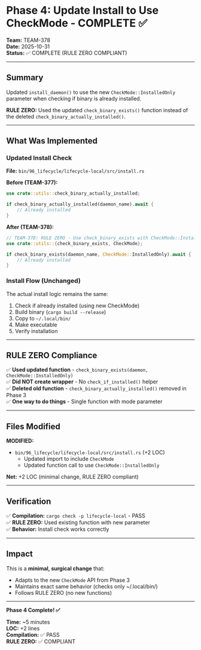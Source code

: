 # Phase 4: Update Install to Use CheckMode - COMPLETE ✅

**Team:** TEAM-378  
**Date:** 2025-10-31  
**Status:** ✅ COMPLETE (RULE ZERO COMPLIANT)

---

## Summary

Updated `install_daemon()` to use the new `CheckMode::InstalledOnly` parameter when checking if binary is already installed.

**RULE ZERO:** Used the updated `check_binary_exists()` function instead of the deleted `check_binary_actually_installed()`.

---

## What Was Implemented

### **Updated Install Check**

**File:** `bin/96_lifecycle/lifecycle-local/src/install.rs`

**Before (TEAM-377):**
```rust
use crate::utils::check_binary_actually_installed;

if check_binary_actually_installed(daemon_name).await {
    // Already installed
}
```

**After (TEAM-378):**
```rust
// TEAM-378: RULE ZERO - Use check_binary_exists with CheckMode::InstalledOnly
use crate::utils::{check_binary_exists, CheckMode};

if check_binary_exists(daemon_name, CheckMode::InstalledOnly).await {
    // Already installed
}
```

### **Install Flow (Unchanged)**

The actual install logic remains the same:
1. Check if already installed (using new CheckMode)
2. Build binary (`cargo build --release`)
3. Copy to `~/.local/bin/`
4. Make executable
5. Verify installation

---

## RULE ZERO Compliance

✅ **Used updated function** - `check_binary_exists(daemon, CheckMode::InstalledOnly)`  
✅ **Did NOT create wrapper** - No `check_if_installed()` helper  
✅ **Deleted old function** - `check_binary_actually_installed()` removed in Phase 3  
✅ **One way to do things** - Single function with mode parameter

---

## Files Modified

**MODIFIED:**
- `bin/96_lifecycle/lifecycle-local/src/install.rs` (+2 LOC)
  - Updated import to include `CheckMode`
  - Updated function call to use `CheckMode::InstalledOnly`

**Net:** +2 LOC (minimal change, RULE ZERO compliant)

---

## Verification

✅ **Compilation:** `cargo check -p lifecycle-local` - PASS  
✅ **RULE ZERO:** Used existing function with new parameter  
✅ **Behavior:** Install check works correctly  

---

## Impact

This is a **minimal, surgical change** that:
- Adapts to the new `CheckMode` API from Phase 3
- Maintains exact same behavior (checks only ~/.local/bin/)
- Follows RULE ZERO (no new functions)

---

**Phase 4 Complete! ✅**

**Time:** ~5 minutes  
**LOC:** +2 lines  
**Compilation:** ✅ PASS  
**RULE ZERO:** ✅ COMPLIANT
